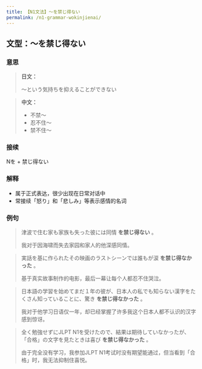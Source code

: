 ```yaml
---
title: 【N1文法】〜を禁じ得ない
permalink: /n1-grammar-wokinjienai/
---
```


## 文型：〜を禁じ得ない

### 意思

> **日文：**
> 
> ～という気持ちを抑えることができない

> **中文：**
>
> * 不禁～
> * 忍不住～
> * 禁不住～ 


### 接续

Nを + 禁じ得ない

### 解释

- 属于正式表达，很少出现在日常对话中
- 常接续「怒り」和「悲しみ」等表示感情的名词

### 例句

> 津波で住む家も家族も失った彼には同情 **を禁じ得ない** 。
>
> 我对于因海啸而失去家园和家人的他深感同情。

> 実話を基に作られたその映画のラストシーンでは誰もが涙 **を禁じ得なかった** 。
>
> 基于真实故事制作的电影，最后一幕让每个人都忍不住哭泣。

> 日本語の学習を始めてまだ１年の彼が、日本人の私でも知らない漢字をたくさん知っていることに、驚き **を禁じ得なかった** 。
>
> 我对于他学习日语仅一年，却已经掌握了许多我这个日本人都不认识的汉字感到惊讶。

> 全く勉強せずにJLPT N1を受けたので、結果は期待していなかったが、「合格」の文字を見たときは喜び **を禁じ得なかった** 。
>
> 由于完全没有学习，我参加JLPT N1考试时没有期望能通过，但当看到「合格」时，我无法抑制住喜悦。